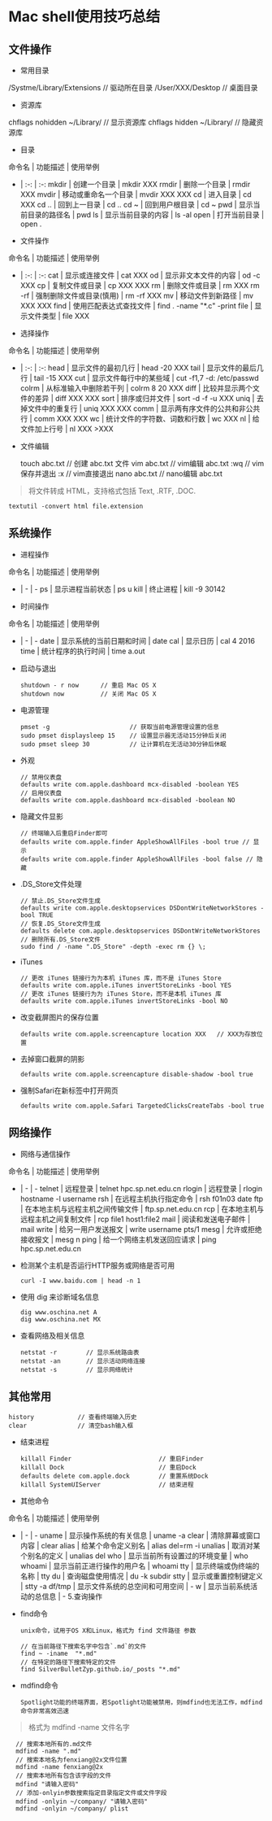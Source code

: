 # Mac shell使用技巧总结

## 文件操作

- 常用目录

/Systme/Library/Extensions        // 驱动所在目录
/User/XXX/Desktop                 // 桌面目录

- 资源库

chflags nohidden ~/Library/        // 显示资源库
chflags hidden ~/Library/          // 隐藏资源库

- 目录

命令名 | 功能描述 | 使用举例
- | :-: | :-:
mkdir | 创建一个目录 | mkdir XXX
rmdir | 删除一个目录 | rmdir XXX
mvdir | 移动或重命名一个目录 | mvdir XXX XXX
cd | 进入目录 | cd XXX
cd .. | 回到上一目录 | cd ..
cd ~ | 回到用户根目录 | cd ~
pwd | 显示当前目录的路径名 | pwd
ls | 显示当前目录的内容 | ls -al
open | 打开当前目录 | open .

- 文件操作

命令名 | 功能描述 | 使用举例
- | :-: | :-:
cat  | 显示或连接文件  | cat XXX
od  | 显示非文本文件的内容  | od -c XXX
cp  | 复制文件或目录  | cp XXX XXX
rm  | 删除文件或目录  | rm XXX
rm -rf  | 强制删除文件或目录(慎用)  | rm -rf XXX
mv  | 移动文件到新路径  | mv XXX XXX
find  | 使用匹配表达式查找文件  | find . -name "*.c" -print
file  | 显示文件类型  | file XXX

- 选择操作

命令名 | 功能描述 | 使用举例
- | :-: | :-:
head  | 显示文件的最初几行  | head -20 XXX
tail  | 显示文件的最后几行  | tail -15 XXX
cut  | 显示文件每行中的某些域  | cut -f1,7 -d: /etc/passwd
colrm  | 从标准输入中删除若干列  | colrm 8 20 XXX
diff  | 比较并显示两个文件的差异  | diff XXX XXX
sort  | 排序或归并文件  | sort -d -f -u XXX
uniq  | 去掉文件中的重复行  | uniq XXX XXX
comm  | 显示两有序文件的公共和非公共行  | comm XXX XXX
wc  | 统计文件的字符数、词数和行数  | wc XXX
nl  | 给文件加上行号  | nl XXX >XXX

- 文件编辑

    touch abc.txt   // 创建 abc.txt 文件
    vim abc.txt     // vim编辑 abc.txt 
    :wq             // vim保存并退出
    :x              // vim直接退出
    nano abc.txt    // nano编辑 abc.txt

> 将文件转成 HTML，支持格式包括 Text, .RTF, .DOC.
  
    textutil -convert html file.extension

## 系统操作

- 进程操作

命令名 | 功能描述 | 使用举例
- | - | -
ps  | 显示进程当前状态  | ps u
kill  | 终止进程  | kill -9 30142

- 时间操作

命令名 | 功能描述 | 使用举例
- | - | -
date  | 显示系统的当前日期和时间  | date
cal  | 显示日历  | cal 4 2016
time  | 统计程序的执行时间  | time a.out

- 启动与退出

      shutdown - r now      // 重启 Mac OS X
      shutdown now          // 关闭 Mac OS X

- 电源管理

      pmset -g                      // 获取当前电源管理设置的信息
      sudo pmset displaysleep 15    // 设置显示器无活动15分钟后关闭
      sudo pmset sleep 30           // 让计算机在无活动30分钟后休眠

- 外观

      // 禁用仪表盘
      defaults write com.apple.dashboard mcx-disabled -boolean YES
      // 启用仪表盘
      defaults write com.apple.dashboard mcx-disabled -boolean NO

- 隐藏文件显影

      // 终端输入后重启Finder即可
      defaults write com.apple.finder AppleShowAllFiles -bool true // 显示
      defaults write com.apple.finder AppleShowAllFiles -bool false // 隐藏

- .DS_Store文件处理

      // 禁止.DS_Store文件生成
      defaults write com.apple.desktopservices DSDontWriteNetworkStores -bool TRUE 
      // 恢复.DS_Store文件生成
      defaults delete com.apple.desktopservices DSDontWriteNetworkStores
      // 删除所有.DS_Store文件 
      sudo find / -name ".DS_Store" -depth -exec rm {} \;

- iTunes

      // 更改 iTunes 链接行为为本机 iTunes 库，而不是 iTunes Store
      defaults write com.apple.iTunes invertStoreLinks -bool YES  
      // 更改 iTunes 链接行为为 iTunes Store，而不是本机 iTunes 库
      defaults write com.apple.iTunes invertStoreLinks -bool NO

- 改变截屏图片的保存位置

      defaults write com.apple.screencapture location XXX   // XXX为存放位置

- 去掉窗口截屏的阴影

      defaults write com.apple.screencapture disable-shadow -bool true

- 强制Safari在新标签中打开网页

      defaults write com.apple.Safari TargetedClicksCreateTabs -bool true

## 网络操作

- 网络与通信操作

命令名 | 功能描述 | 使用举例
- | - | -
telnet  | 远程登录  | telnet hpc.sp.net.edu.cn
rlogin  | 远程登录  | rlogin hostname -l username
rsh  | 在远程主机执行指定命令  | rsh f01n03 date
ftp  | 在本地主机与远程主机之间传输文件  | ftp.sp.net.edu.cn
rcp  | 在本地主机与远程主机之间复制文件  | rcp file1 host1:file2
mail  | 阅读和发送电子邮件  | mail
write  | 给另一用户发送报文  | write username pts/1
mesg  | 允许或拒绝接收报文  | mesg n
ping  | 给一个网络主机发送回应请求  | ping hpc.sp.net.edu.cn

- 检测某个主机是否运行HTTP服务或网络是否可用

      curl -I www.baidu.com | head -n 1

- 使用 dig 来诊断域名信息

      dig www.oschina.net A
      dig www.oschina.net MX

- 查看网络及相关信息

      netstat -r        // 显示系统路由表
      netstat -an       // 显示活动网络连接
      netstat -s        // 显示网络统计

## 其他常用

    history            // 查看终端输入历史
    clear              // 清空bash输入框

- 结束进程

      killall Finder                        // 重启Finder
      killall Dock                          // 重启Dock
      defaults delete com.apple.dock        // 重置系统Dock
      killall SystemUIServer                // 结束进程

- 其他命令

命令名 | 功能描述 | 使用举例
- | - | -
uname  | 显示操作系统的有关信息  | uname -a
clear  | 清除屏幕或窗口内容  | clear
alias  | 给某个命令定义别名  | alias del=rm -i
unalias  | 取消对某个别名的定义  | unalias del
who  | 显示当前所有设置过的环境变量  | who
whoami  | 显示当前正进行操作的用户名  | whoami
tty  | 显示终端或伪终端的名称  | tty
du  | 查询磁盘使用情况  | du -k subdir
stty  | 显示或重置控制键定义  | stty -a
df/tmp  | 显示文件系统的总空间和可用空间  | -
w  | 显示当前系统活动的总信息  | -
5.查询操作

- find命令

      unix命令，试用于OS X和Linux，格式为 find 文件路径 参数

      // 在当前路径下搜索名字中包含`.md`的文件
      find ~ -iname  "*.md"
      // 在特定的路径下搜索特定的文件
      find SilverBulletZyp.github.io/_posts "*.md"

- mdfind命令

      Spotlight功能的终端界面，若Spotlight功能被禁用，则mdfind也无法工作，mdfind命令非常高效迅速

> 格式为 mdfind -name 文件名字

      // 搜索本地所有的.md文件
      mdfind -name ".md"
      // 搜索本地名为fenxiang@2x文件位置
      mdfind -name fenxiang@2x
      // 搜索本地所有包含该字段的文件
      mdfind "请输入密码"
      // 添加-onlyin参数搜索指定目录指定文件或文件字段
      mdfind -onlyin ~/company/ "请输入密码"
      mdfind -onlyin ~/company/ plist

